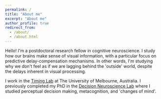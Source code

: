 ```yaml
---
permalink: /
title: "About me"
excerpt: "About me"
author_profile: true
redirect_from:
  - /about/
  - /about.html
---
```


Hello! I'm a postdoctoral research fellow in cognitive neuroscience. I study how our brains make sense of visual information, with a particular focus on predictive delay-compensation mechanisms. In other words, I'm studying why we don't feel as if we are lagging behind the 'outside' world, despite the delays inherent in visual processing.

I work in the [Timing Lab](https://psychologicalsciences.unimelb.edu.au/research/msps-research-groups/timing) at The University of Melbourne, Australia. I previously completed my PhD in the [Decision Neuroscience Lab](https://dlab.unimelb.edu.au/) where I studied perceptual decision making, metacognition, and 'changes of mind'.
